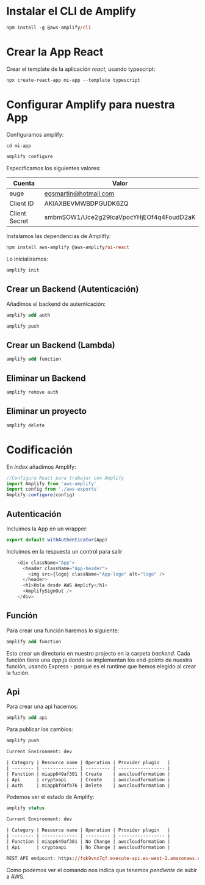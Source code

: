 # Instalar el CLI de Amplify

```ps
npm install -g @aws-amplify/cli
```

# Crear la App React

Crear el template de la aplicación _react_, usando typescript:

```ps
npx create-react-app mi-app --template typescript
```

# Configurar Amplify para nuestra App

Configuramos amplify:

```ps
cd mi-app

amplify configure
```

Especificamos los siguientes valores:

|Cuenta|Valor|
|-----|-----|
|euge|egsmartin@hotmail.com|
|Client ID|AKIAXBEVMWBDPGUDK6ZQ|
|Client Secret|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|

Instalamos las dependencias de Amplifly:

```ps
npm install aws-amplify @aws-amplify/ui-react
```

Lo inicializamos:

```ps
amplify init
```

## Crear un Backend (Autenticación)

Añadimos el backend de autenticación:

```ps
amplify add auth

amplify push
```

## Crear un Backend (Lambda)

```ps
amplify add function
```

## Eliminar un Backend

```ps
amplify remove auth
```

## Eliminar un proyecto

```ps
amplify delete
```

# Codificación

En _index_ añadimos Amplify:

```js
//Configura React para trabajar con Amplify
import Amplify from 'aws-amplify'
import config from './aws-exports'
Amplify.configure(config)
```

## Autenticación

Incluimos la App en un wrapper:

```js
export default withAuthenticator(App)
```

Incluimos en la respuesta un control para salir

```js
    <div className="App">
      <header className="App-header">
        <img src={logo} className="App-logo" alt="logo" />
      </header>
      <h1>Hola desde AWS Amplify</h1>
      <AmplifySignOut />
    </div>
```

## Función

Para crear una función haremos lo siguiente:

```ps
amplify add function
```

Esto crear un directorio en nuestro projecto en la carpeta _backend_. Cada función tiene una _app.js_ donde se implementan los end-points de nuestra función, usando Express - porque es el runtime que hemos elegido al crear la fución.

## Api

Para crear una api hacemos:

```ps
amplify add api
```

Para publicar los cambios:

```ps
amplify push

Current Environment: dev

| Category | Resource name | Operation | Provider plugin   |
| -------- | ------------- | --------- | ----------------- |
| Function | miapp649af301 | Create    | awscloudformation |
| Api      | cryptoapi     | Create    | awscloudformation |
| Auth     | miappbfd4fb76 | Delete    | awscloudformation |
```

Podemos ver el estado de Amplify:

```ps
amplify status

Current Environment: dev

| Category | Resource name | Operation | Provider plugin   |
| -------- | ------------- | --------- | ----------------- |
| Function | miapp649af301 | No Change | awscloudformation |
| Api      | cryptoapi     | No Change | awscloudformation |

REST API endpoint: https://fqk9vnz7qf.execute-api.eu-west-2.amazonaws.com/dev
```

Como podemos ver el comando nos indica que tenemos _pendiente_ de subir a AWS.